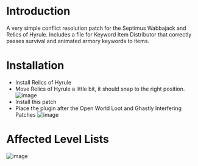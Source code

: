 # Introduction
A very simple conflict resolution patch for the Septimus Wabbajack and Relics of Hyrule.
Includes a file for Keyword Item Distributor that correctly passes survival and animated armory keywords to items.


# Installation
- Install Relics of Hyrule
- Move Relics of Hyrule a little bit, it should snap to the right position.
![image](https://user-images.githubusercontent.com/2394842/148655366-d08535d1-38ae-4600-8e82-b53cbc594ea2.png)
- Install this patch
- Place the plugin after the Open World Loot and Ghastly Interfering Patches
![image](https://user-images.githubusercontent.com/2394842/148655701-6fca1006-ceef-4446-af15-965ca360e573.png)


# Affected Level Lists

![image](https://user-images.githubusercontent.com/2394842/148628442-8020282d-e5c6-4f23-b15c-cf4b0962fdda.png)
